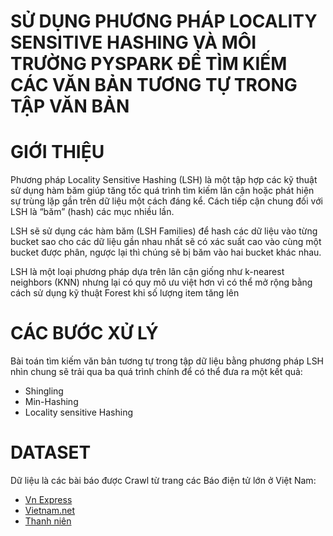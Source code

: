 # SỬ DỤNG PHƯƠNG PHÁP LOCALITY SENSITIVE HASHING VÀ MÔI TRƯỜNG PYSPARK ĐỂ TÌM KIẾM CÁC VĂN BẢN TƯƠNG TỰ TRONG TẬP VĂN BẢN

# GIỚI THIỆU

Phương pháp Locality Sensitive Hashing (LSH) là một tập hợp các kỹ thuật sử dụng hàm băm giúp tăng tốc quá trình tìm kiếm lân cận hoặc phát hiện sự trùng lặp gần trên dữ liệu một cách đáng kể. Cách tiếp cận chung đối với LSH là “băm” (hash) các mục nhiều lần.

LSH sẽ sử dụng các hàm băm (LSH Families) để hash các dữ liệu vào từng bucket sao cho các dữ liệu gần nhau nhất sẽ có xác suất cao vào cùng một bucket được phân, ngược lại thì chúng sẽ bị băm vào hai bucket khác nhau.

LSH là một loại phương pháp dựa trên lân cận giống như k-nearest neighbors (KNN) nhưng lại có quy mô ưu việt hơn vì có thể mở rộng bằng cách sử dụng kỹ thuật Forest khi số lượng item tăng lên

# CÁC BƯỚC XỬ LÝ

Bài toán tìm kiếm văn bản tương tự trong tập dữ liệu bằng phương pháp LSH nhìn chung sẽ trải qua ba quá trình chính để có thể đưa ra một kết quả:

* Shingling
* Min-Hashing
* Locality sensitive Hashing

# DATASET

Dữ liệu là các bài báo được Crawl từ trang các Báo điện tử lớn ở Việt Nam:
* [Vn Express](https://vnexpress.net/)
* [Vietnam.net](https://vietnamnet.vn/)
* [Thanh niên](https://thanhnien.vn/)
